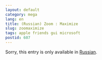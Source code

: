 ```yaml
---
layout: default
category: mega
lang: en
title: (Russian) Zoom : Maximize
slug: zoomaximize
tags: apple friends gui microsoft 
postid: 607
---
```

<p>Sorry, this entry is only available in <a href="/mega/export/getposts.php">Russian</a>.</p>